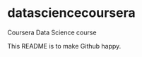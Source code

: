 datasciencecoursera
===================

Coursera Data Science course

This README is to make Github happy.
